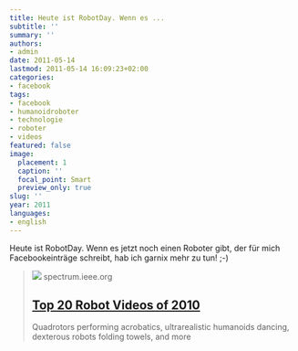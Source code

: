 ```yaml
---
title: Heute ist RobotDay. Wenn es ...
subtitle: ''
summary: ''
authors:
- admin
date: 2011-05-14
lastmod: 2011-05-14 16:09:23+02:00
categories:
- facebook
tags:
- facebook
- humanoidroboter
- technologie
- roboter
- videos
featured: false
image:
  placement: 1
  caption: ''
  focal_point: Smart
  preview_only: true
slug: ''
year: 2011
languages:
- english
---
```


Heute ist RobotDay. Wenn es jetzt noch einen Roboter gibt, der für mich Facebookeinträge schreibt, hab ich garnix mehr zu tun! ;-)
> [![](https://spectrum.ieee.org/media-library/eyJhbGciOiJIUzI1NiIsInR5cCI6IkpXVCJ9.eyJpbWFnZSI6Imh0dHBzOi8vYXNzZXRzLnJibC5tcy8yNjg4NDUyMC9vcmlnaW4ucG5nIiwiZXhwaXJlc19hdCI6MTc2MzA3MTQzOX0.SxRBIud_XE2YWQFaIJD9BPB1w-3JsFhiRkJIIe9Yq-g/image.png?width=210)](http://spectrum.ieee.org/automaton/robotics/robotics-software/top-20-robot-videos-of-2010)
> spectrum.ieee.org
> ## [Top 20 Robot Videos of 2010](http://spectrum.ieee.org/automaton/robotics/robotics-software/top-20-robot-videos-of-2010)
>
>Quadrotors performing acrobatics, ultrarealistic humanoids dancing, dexterous robots folding towels, and more